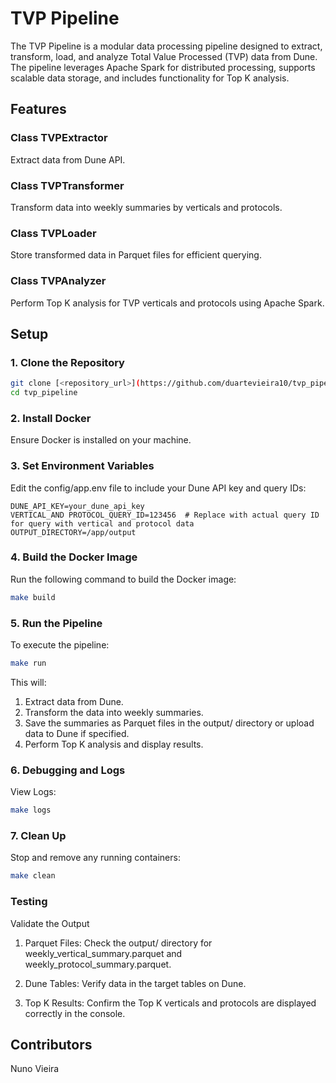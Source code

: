 # TVP Pipeline

The TVP Pipeline is a modular data processing pipeline designed to extract, transform, load, and analyze Total Value Processed (TVP) data from Dune. The pipeline leverages Apache Spark for distributed processing, supports scalable data storage, and includes functionality for Top K analysis.

## Features

### Class TVPExtractor

Extract data from Dune API.

### Class TVPTransformer
Transform data into weekly summaries by verticals and protocols.

### Class TVPLoader
Store transformed data in Parquet files for efficient querying.

### Class TVPAnalyzer
Perform Top K analysis for TVP verticals and protocols using Apache Spark.

## Setup

### 1. Clone the Repository

```bash
git clone [<repository_url>](https://github.com/duartevieira10/tvp_pipeline.git)
cd tvp_pipeline
```

### 2. Install Docker
Ensure Docker is installed on your machine.

### 3. Set Environment Variables
Edit the config/app.env file to include your Dune API key and query IDs:

```plaintext
DUNE_API_KEY=your_dune_api_key
VERTICAL_AND PROTOCOL_QUERY_ID=123456  # Replace with actual query ID for query with vertical and protocol data
OUTPUT_DIRECTORY=/app/output
```


### 4. Build the Docker Image
Run the following command to build the Docker image:

```bash
make build
```

### 5. Run the Pipeline
To execute the pipeline:

```bash
make run
```

This will:
1. Extract data from Dune.
2. Transform the data into weekly summaries.
3. Save the summaries as Parquet files in the output/ directory or upload data to Dune if specified.
4. Perform Top K analysis and display results.


### 6. Debugging and Logs

View Logs:
```bash
make logs
```

### 7. Clean Up

Stop and remove any running containers:
```bash
make clean
```

### Testing
Validate the Output

1. Parquet Files:
Check the output/ directory for weekly_vertical_summary.parquet and weekly_protocol_summary.parquet.

2. Dune Tables:
Verify data in the target tables on Dune.

3. Top K Results:
Confirm the Top K verticals and protocols are displayed correctly in the console.


## Contributors
Nuno Vieira 
